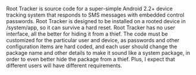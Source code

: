 Root Tracker is source code for a super-simple Android 2.2+ device tracking system that responds to SMS messages with embedded control passwords.  Root Tracker is designed to be installed on a rooted device in /system/app, so it can survive a hard reset.  Root Tracker has no user interface, all the better for hiding it from a thief.  The code must be customized for the particular user and device, as passwords and other configuration items are hard coded, and each user should change the package name and other details to make it sound like a system package, in order to even better hide the package from a thief.  Plus, I expect that different users will have different requirements.